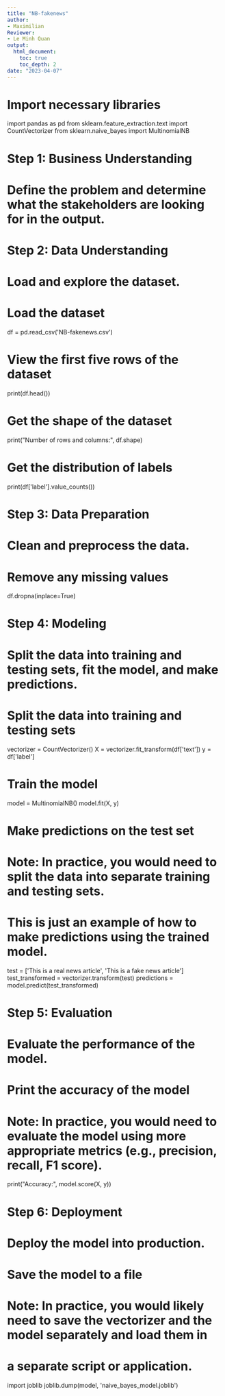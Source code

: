 ```yaml
---
title: "NB-fakenews"
author:
- Maximilian
Reviewer:
- Le Minh Quan
output:
  html_document:
    toc: true
    toc_depth: 2
date: "2023-04-07"
---
```


# Import necessary libraries
import pandas as pd
from sklearn.feature_extraction.text import CountVectorizer
from sklearn.naive_bayes import MultinomialNB

# Step 1: Business Understanding
# Define the problem and determine what the stakeholders are looking for in the output.

# Step 2: Data Understanding
# Load and explore the dataset.

# Load the dataset
df = pd.read_csv('NB-fakenews.csv')

# View the first five rows of the dataset
print(df.head())

# Get the shape of the dataset
print("Number of rows and columns:", df.shape)

# Get the distribution of labels
print(df['label'].value_counts())

# Step 3: Data Preparation
# Clean and preprocess the data.

# Remove any missing values
df.dropna(inplace=True)

# Step 4: Modeling
# Split the data into training and testing sets, fit the model, and make predictions.

# Split the data into training and testing sets
vectorizer = CountVectorizer()
X = vectorizer.fit_transform(df['text'])
y = df['label'] 

# Train the model
model = MultinomialNB()
model.fit(X, y)

# Make predictions on the test set
# Note: In practice, you would need to split the data into separate training and testing sets.
# This is just an example of how to make predictions using the trained model.
test = ['This is a real news article', 'This is a fake news article']
test_transformed = vectorizer.transform(test)
predictions = model.predict(test_transformed)

# Step 5: Evaluation
# Evaluate the performance of the model.

# Print the accuracy of the model
# Note: In practice, you would need to evaluate the model using more appropriate metrics (e.g., precision, recall, F1 score).
print("Accuracy:", model.score(X, y))

# Step 6: Deployment
# Deploy the model into production.

# Save the model to a file
# Note: In practice, you would likely need to save the vectorizer and the model separately and load them in
# a separate script or application.
import joblib
joblib.dump(model, 'naive_bayes_model.joblib')
